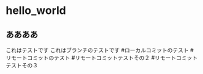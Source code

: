 # hello_world

## ああああ
これはテストです
これはブランチのテストです
#ローカルコミットのテスト
#リモートコミットのテスト
#リモートコミットテストその２
#リモートコミットテストその３
